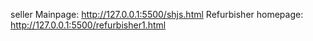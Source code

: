 seller Mainpage:
http://127.0.0.1:5500/shjs.html
Refurbisher homepage:
http://127.0.0.1:5500/refurbisher1.html
